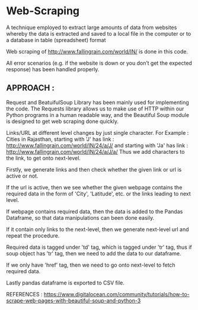 # Web-Scraping
A technique employed to extract large amounts of data from websites whereby the data is extracted and saved to a local file in the computer or to a database in table (spreadsheet) format

Web scraping of http://www.fallingrain.com/world/IN/ is done in this code.

All error scenarios (e.g. if the website is down or you don’t get the expected response) has been handled properly.

APPROACH :
--------

Request and BeatuifulSoup Library has been mainly used for implementing the code.
The Requests library allows us to make use of HTTP within our Python programs in a human readable way, and the Beautiful Soup module is designed to get web scraping done quickly.

Links/URL at different level changes by just single character.
For Example : 
Cities in Rajasthan, starting with 'J' has link : http://www.fallingrain.com/world/IN/24/a/J/
and starting with 'Ja' has link : http://www.fallingrain.com/world/IN/24/a/J/a/
Thus we add characters to the link, to get onto next-level.


Firstly, we generate links and then check whether the given link or url is active or not.

If the url is active, then we see whether the given webpage contains the required data in the form of 'City', 'Latitude', etc. or the links leading to next level. 

If webpage contains required data, then the data is added to the Pandas Dataframe, so that data manipulations can been done easily.

If it contain only links to the next-level, then we generate next-level url and repeat the procedure.

Required data is tagged under 'td' tag, which is tagged under 'tr' tag, thus if soup object has 'tr' tag, then we need to add the data to our dataframe.

If we only have 'href' tag, then we need to go onto next-level to fetch required data.

Lastly pandas dataframe is exported to CSV file.


REFERENCES : https://www.digitalocean.com/community/tutorials/how-to-scrape-web-pages-with-beautiful-soup-and-python-3

